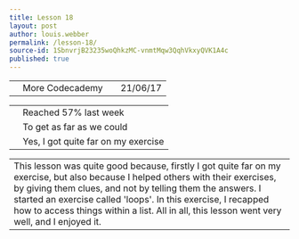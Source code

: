 ```yaml
---
title: Lesson 18
layout: post
author: louis.webber
permalink: /lesson-18/
source-id: 1SbnvrjB23235woQhkzMC-vnmtMqw3QqhVkxyQVK1A4c
published: true
---
```

<table>
  <tr>
    <td></td>
    <td>More Codecademy</td>
    <td></td>
    <td>21/06/17</td>
  </tr>
</table>


<table>
  <tr>
    <td></td>
    <td>Reached 57% last week</td>
  </tr>
  <tr>
    <td></td>
    <td>To get as far as we could</td>
  </tr>
  <tr>
    <td></td>
    <td> Yes, I got quite far on my exercise</td>
  </tr>
</table>


<table>
  <tr>
    <td>This lesson was quite good because, firstly I got quite far on my exercise, but also because I helped others with their exercises, by giving them clues, and not by telling them the answers. I started an exercise called 'loops'. In this exercise, I recapped how to access things within a list. All in all, this lesson went very well, and I enjoyed it.</td>
  </tr>
</table>


